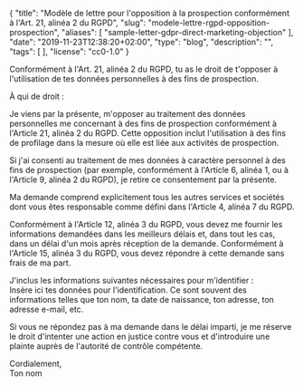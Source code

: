 {
    "title": "Modèle de lettre pour l'opposition à la prospection conformément à l'Art. 21, alinéa 2 du RGPD",
    "slug": "modele-lettre-rgpd-opposition-prospection",
    "aliases": [ "sample-letter-gdpr-direct-marketing-objection" ],
    "date": "2019-11-23T12:38:20+02:00",
    "type": "blog",
    "description": "",
    "tags": [ ],
    "license": "cc0-1.0"
}

Conformément à l'Art. 21, alinéa 2 du RGPD, tu as le droit de t'opposer à l'utilisation de tes données personnelles à des fins de prospection.

<div class="blog-letter">
<p>À qui de droit :</p>

<p>Je viens par la présente, m'opposer au traitement des données personnelles me concernant à des fins de prospection conformément à l'Article 21, alinéa 2 du RGPD. Cette opposition inclut l'utilisation à des fins de profilage dans la mesure où elle est liée aux activités de prospection.</p>

<p>Si j'ai consenti au traitement de mes données à caractère personnel à des fins de prospection (par exemple, conformément à l'Article 6, alinéa 1, ou à l'Article 9, alinéa 2 du RGPD), je retire ce consentement par la présente.</p>

<p>Ma demande comprend explicitement tous les autres services et sociétés dont vous êtes responsable comme défini dans l'Article 4, alinéa 7 du RGPD.</p>

<p>Conformément à l'Article 12, alinéa 3 du RGPD, vous devez me fournir les informations demandées dans les meilleurs délais et, dans tout les cas, dans un délai d'un mois après réception de la demande. Conformément à l'Article 15, alinéa 3 du RGPD, vous devez répondre à cette demande sans frais de ma part.</p>

<p>J'inclus les informations suivantes nécessaires pour m'identifier :<br>
<span class="blog-letter-fill-in">Insère ici tes données pour l'identification. Ce sont souvent des informations telles que ton nom, ta date de naissance, ton adresse, ton adresse e-mail, etc.</span></p>

<p>Si vous ne répondez pas à ma demande dans le délai imparti, je me réserve le droit d'intenter une action en justice contre vous et d'introduire une plainte auprès de l'autorité de contrôle compétente.</p>

<p>Cordialement,<br>
<span class="blog-letter-fill-in">Ton nom</span></p>
</div>
